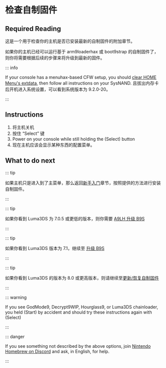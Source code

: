 # 检查自制固件

## Required Reading

这是一个用于检查你的主机是否已安装最新的自制固件的附加章节。

如果你的主机已经可以运行基于 arm9loaderhax 或 boot9strap 的自制固件了，则你将需要根据后续的步骤来将升级到最新的固件。

::: info

If your console has a menuhax-based CFW setup, you should [clear HOME Menu's extdata](troubleshooting-post-install), then follow all instructions on your SysNAND. 且拔出内存卡后开机进入系统设置，可以看到系统版本为 9.2.0-20。

:::

## Instructions

1. 将主机关机
2. 按住 “Select” 键
3. Power on your console while still holding the (Select) button
4. 现在主机应该会显示某种东西的配置菜单。

## What to do next

::: tip

如果主机只是进入到了主菜单，那么返回[新手入门](get-started)章节，按照提供的方法进行安装自制固件。

:::

::: tip

如果你看到 Luma3DS 为 7.0.5 或更低的版本，则你需要 [A9LH 升级 B9S](a9lh-to-b9s)

:::

::: tip

如果你看到 Luma3DS 版本为 7.1，继续至 [升级 B9S](updating-b9s)

:::

::: tip

如果你看到 Luma3DS 的版本为 8.0 或更高版本，则请继续至[更新/恢复自制固件](restoring-updating-cfw)

:::

::: warning

If you see GodMode9, Decrypt9WIP, Hourglass9, or Luma3DS chainloader, you held (Start) by accident and should try these instructions again with (Select)

:::

::: danger

If you see something not described by the above options, join [Nintendo Homebrew on Discord](https://discord.gg/MWxPgEp) and ask, in English, for help.

:::
